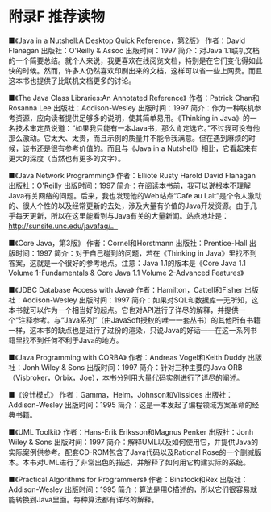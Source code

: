 # 附录F 推荐读物


■《Java in a Nutshell:A Desktop Quick Reference，第2版》
作者：David Flanagan
出版社：O'Reilly & Assoc
出版时间：1997
简介：对Java 1.1联机文档的一个简要总结。就个人来说，我更喜欢在线阅览文档，特别是在它们变化得如此快的时候。然而，许多人仍然喜欢印刷出来的文档，这样可以省一些上网费。而且这本书也提供了比联机文档更多的讨论。

■《The Java Class Libraries:An Annotated Reference》
作者：Patrick Chan和Rosanna Lee
出版社：Addison-Wesley
出版时间：1997
简介：作为一种联机参考资源，应向读者提供足够多的说明，使其简单易用。《Thinking in Java》的一名技术审定员说道：“如果我只能有一本Java书，那么肯定选它。”不过我可没有他那么激动。它太大、太贵，而且示例的质量并不能令我满意。但在遇到麻烦的时候，该书还是很有参考价值的。而且与《Java in a Nutshell》相比，它看起来有更大的深度（当然也有更多的文字）。

■《Java Network Programming》
作者：Elliote Rusty Harold
David Flanagan
出版社：O'Reilly
出版时间：1997
简介：在阅读本书前，我可以说根本不理解Java有关网络的问题。后来，我也发现他的Web站点“Cafe au Lait”是个令人激动的、很人个性的以及经常更新的去处，涉及大量有价值的Java开发资源。由于几乎每天更新，所以在这里能看到与Java有关的大量新闻。站点地址是：http://sunsite.unc.edu/javafaq/。

■《Core Java，第3版》
作者：Cornel和Horstmann
出版社：Prentice-Hall
出版时间：1997
简介：对于自己碰到的问题，若在《Thinking in Java》里找不到答案，这就是一个很好的参考地点。注意：Java 1.1的版本是《Core Java 1.1 Volume 1-Fundamentals & Core Java 1.1 Volume 2-Advanced Features》

■《JDBC Database Access with Java》
作者：Hamilton，Cattell和Fisher
出版社：Addison-Wesley
出版时间：1997
简介：如果对SQL和数据库一无所知，这本书就可以作为一个相当好的起点。它也对API进行了详尽的解释，并提供一个“注释参考。与“Java系列”（由JavaSoft授权的唯一一套丛书）的其他所有书籍一样，这本书的缺点也是进行了过份的渲染，只说Java的好话——在这一系列书籍里找不到任何不利于Java的地方。

■《Java Programming with CORBA》
作者：Andreas Vogel和Keith Duddy
出版社：Jonh Wiley & Sons
出版时间：1997
简介：针对三种主要的Java ORB（Visbroker，Orbix，Joe），本书分别用大量代码实例进行了详尽的阐述。

■《设计模式》
作者：Gamma，Helm，Johnson和Vlissides
出版社：Addison-Wesley
出版时间：1995
简介：这是一本发起了编程领域方案革命的经典书籍。

■《UML Toolkit》
作者：Hans-Erik Eriksson和Magnus Penker
出版社：Jonh Wiley & Sons
出版时间：1997
简介：解释UML以及如何使用它，并提供Java的实际案例供参考。配套CD-ROM包含了Java代码以及Rational Rose的一个删减版本。本书对UML进行了非常出色的描述，并解释了如何用它构建实际的系统。

■《Practical Algorithms for Programmers》
作者：Binstock和Rex
出版社：Addison-Wesley
出版时间：1995
简介：算法是用C描述的，所以它们很容易就能转换到Java里面。每种算法都有详尽的解释。